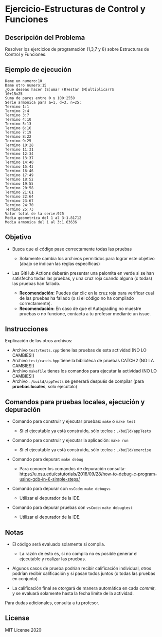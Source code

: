# Ejercicio-Estructuras de Control y Funciones

## Descripción del Problema

Resolver los ejercicios de programación (1,3,7 y 8) sobre Estructuras de Control y Funciones.

## Ejemplo de ejecución

```
Dame un numero:10
Dame otro numero:15
¿Que deseas hacer (S)umar (R)estar (M)ultiplicar?S
10+15=25
Suma de pares entre 0 y 100:2550
Serie armonica para a=1, d=3, n=25:
Termino 1:1
Termino 2:4
Termino 3:7
Termino 4:10
Termino 5:13
Termino 6:16
Termino 7:19
Termino 8:22
Termino 9:25
Termino 10:28
Termino 11:31
Termino 12:34
Termino 13:37
Termino 14:40
Termino 15:43
Termino 16:46
Termino 17:49
Termino 18:52
Termino 19:55
Termino 20:58
Termino 21:61
Termino 22:64
Termino 23:67
Termino 24:70
Termino 25:73
Valor total de la serie:925
Media geometrica del 1 al 3:1.81712
Media armonica del 1 al 3:1.63636
```

## Objetivo

- Busca que el código pase correctamente todas las pruebas
   * Solamente cambia los archivos permitidos para lograr este objetivo (abajo se indican las reglas específicas)
   
- Las GitHub Actions deberán presentar una palomita en verde si se han satisfecho todas las pruebas, y una cruz roja cuando alguna (o todas) las pruebas han fallado.
   * **Recomendación:** Puedes dar clic en la cruz roja para verificar cual de las pruebas ha fallado (o si el código no ha compilado correctamente).
   * **Recomendación:** En caso de que el Autograding no muestre pruebas o no funcione, contacta a tu profesor mediante un issue.

## Instrucciones

Explicación de los otros archivos:

- Archivo `test/tests.cpp` tiene las pruebas de esta actividad (NO LO CAMBIES!)
- Archivo `test/catch.hpp` tiene la biblioteca de pruebas  CATCH2 (NO LA CAMBIES!)
- Archivo `makefile` tienes los comandos para ejecutar la actividad (NO LO CAMBIES!)
- Archivo  `./build/appTests` se generará después de compilar (para **pruebas locales**, solo ejecútalo)

## Comandos para pruebas locales, ejecución y depuración

- Comando para construir y ejecutar pruebas: `make` o `make test`
    * Si el ejecutable ya está construido, sólo teclea : `./build/appTests`

- Comando para construir y ejecutar la aplicación: `make run` 
    * Si el ejecutable ya está construido, sólo teclea : `./build/exercise`

- Comando para depurar: `make debug`
    * Para conocer los comandos de depuración consulta:
     https://u.osu.edu/cstutorials/2018/09/28/how-to-debug-c-program-using-gdb-in-6-simple-steps/
     
- Comando para depurar con `vsCode`: `make debugvs` 
    * Utilizar el depurador de la IDE.
      
- Comando para depurar pruebas con `vsCode`: `make debugtest` 
    * Utilizar el depurador de la IDE.   

## Notas

- El código será evaluado solamente si compila.
   * La razón de esto es, si no compila no es posible generar el ejecutable y realizar las pruebas.

- Algunos casos de prueba podrían recibir calificación individual, otros podrían recibir calificación y si pasan todos juntos (o todas las pruebas en conjunto).

- La calificación final se otorgará de manera automática en cada *commit*, y se evaluará solamente hasta la fecha limite de la actividad.

Para dudas adicionales, consulta a tu profesor.

## License

MIT License 2020
